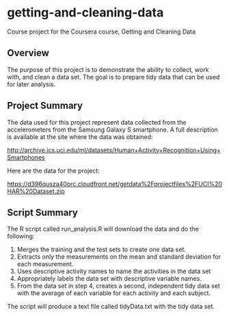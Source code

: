 # getting-and-cleaning-data
Course project for the Coursera course, Getting and Cleaning Data


## Overview
The purpose of this project is to demonstrate the ability to collect, work with, and clean a data set. The goal is to prepare tidy data that can be used for later analysis. 

## Project Summary
The data used for this project represent data collected from the accelerometers from the Samsung Galaxy S smartphone. A full description is available at the site where the data was obtained:

http://archive.ics.uci.edu/ml/datasets/Human+Activity+Recognition+Using+Smartphones

Here are the data for the project:

https://d396qusza40orc.cloudfront.net/getdata%2Fprojectfiles%2FUCI%20HAR%20Dataset.zip

## Script Summary
The R script called run_analysis.R will download the data and do the following:

1. Merges the training and the test sets to create one data set.
2. Extracts only the measurements on the mean and standard deviation for each measurement.
3. Uses descriptive activity names to name the activities in the data set
4. Appropriately labels the data set with descriptive variable names.
5. From the data set in step 4, creates a second, independent tidy data set with the average of each variable for each activity and each subject.

The script will produce a text file called tidyData.txt with the tidy data set.

